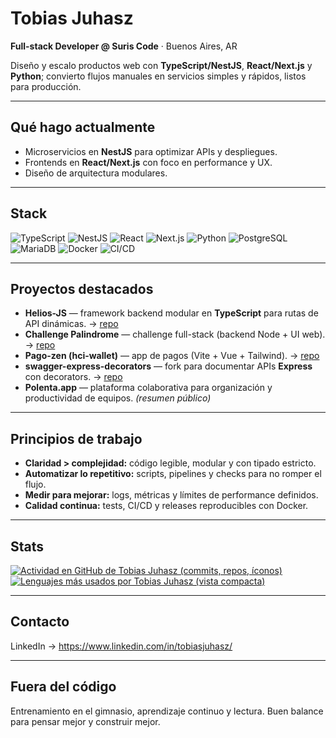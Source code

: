 # Tobias Juhasz

**Full-stack Developer @ Suris Code** · Buenos Aires, AR

Diseño y escalo productos web con **TypeScript/NestJS**, **React/Next.js** y **Python**; convierto flujos manuales en servicios simples y rápidos, listos para producción.

---

## Qué hago actualmente
- Microservicios en **NestJS** para optimizar APIs y despliegues.
- Frontends en **React/Next.js** con foco en performance y UX.
- Diseño de arquitectura modulares.
---

## Stack
![TypeScript](https://img.shields.io/badge/-TypeScript-3178C6?logo=typescript&logoColor=white&style=flat-square)
![NestJS](https://img.shields.io/badge/-NestJS-e0234e?logo=nestjs&logoColor=white&style=flat-square)
![React](https://img.shields.io/badge/-React-61dafb?logo=react&logoColor=white&style=flat-square)
![Next.js](https://img.shields.io/badge/-Next.js-000?logo=nextdotjs&logoColor=white&style=flat-square)
![Python](https://img.shields.io/badge/-Python-3776ab?logo=python&logoColor=white&style=flat-square)
![PostgreSQL](https://img.shields.io/badge/-PostgreSQL-336791?logo=postgresql&logoColor=white&style=flat-square)
![MariaDB](https://img.shields.io/badge/-MariaDB-003545?logo=mariadb&logoColor=white&style=flat-square)
![Docker](https://img.shields.io/badge/-Docker-2496ED?logo=docker&logoColor=white&style=flat-square)
![CI/CD](https://img.shields.io/badge/-CI--CD-1c1c1c?logo=githubactions&logoColor=white&style=flat-square)

---

## Proyectos destacados
- **Helios-JS** — framework backend modular en **TypeScript** para rutas de API dinámicas. → [repo](https://github.com/juhasztobias/helios-js)
- **Challenge Palindrome** — challenge full-stack (backend Node + UI web). → [repo](https://github.com/juhasztobias/challenge-palindrome)
- **Pago-zen (hci-wallet)** — app de pagos (Vite + Vue + Tailwind). → [repo](https://github.com/juhasztobias/hci-wallet)
- **swagger-express-decorators** — fork para documentar APIs **Express** con decorators. → [repo](https://github.com/juhasztobias/swagger-express-decorators)
- **Polenta.app** — plataforma colaborativa para organización y productividad de equipos. *(resumen público)*

---

## Principios de trabajo
- **Claridad > complejidad:** código legible, modular y con tipado estricto.  
- **Automatizar lo repetitivo:** scripts, pipelines y checks para no romper el flujo.  
- **Medir para mejorar:** logs, métricas y límites de performance definidos.  
- **Calidad continua:** tests, CI/CD y releases reproducibles con Docker.

---

## Stats
<a href="https://github.com/juhasztobias">
  <img alt="Actividad en GitHub de Tobias Juhasz (commits, repos, íconos)" src="https://github-readme-stats.vercel.app/api?username=juhasztobias&show_icons=true&locale=es&hide_title=true&hide_border=true&theme=transparent" />
</a>
<a href="https://github.com/juhasztobias">
  <img alt="Lenguajes más usados por Tobias Juhasz (vista compacta)" src="https://github-readme-stats.vercel.app/api/top-langs/?username=juhasztobias&layout=compact&locale=es&hide_border=true&theme=transparent" />
</a>

---

## Contacto
LinkedIn → https://www.linkedin.com/in/tobiasjuhasz/

---

## Fuera del código
Entrenamiento en el gimnasio, aprendizaje continuo y lectura. Buen balance para pensar mejor y construir mejor.
